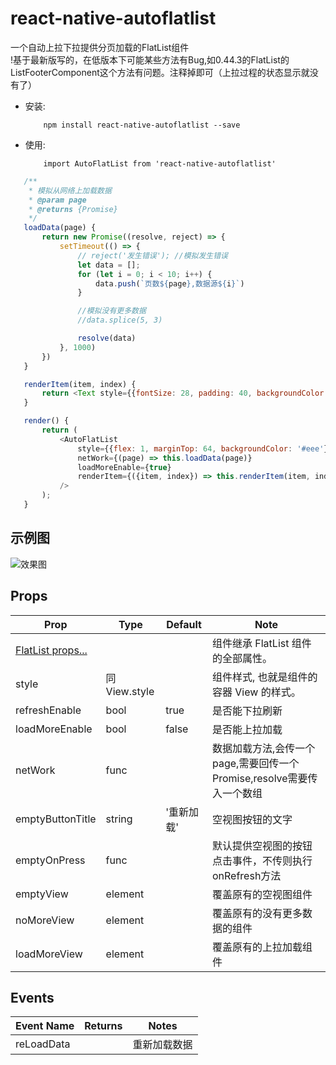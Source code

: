 # react-native-autoflatlist
一个自动上拉下拉提供分页加载的FlatList组件  
!基于最新版写的，在低版本下可能某些方法有Bug,如0.44.3的FlatList的ListFooterComponent这个方法有问题。注释掉即可（上拉过程的状态显示就没有了）

- 安装:
   ```
       npm install react-native-autoflatlist --save
   ```
- 使用:
   ```
       import AutoFlatList from 'react-native-autoflatlist'
   ```


 ```js  
    /**
     * 模拟从网络上加载数据
     * @param page
     * @returns {Promise}
     */
    loadData(page) {
        return new Promise((resolve, reject) => {
            setTimeout(() => {
                // reject('发生错误'); //模拟发生错误
                let data = [];
                for (let i = 0; i < 10; i++) {
                    data.push(`页数${page},数据源${i}`)
                }

                //模拟没有更多数据
                //data.splice(5, 3)

                resolve(data)
            }, 1000)
        })
    }

    renderItem(item, index) {
        return <Text style={{fontSize: 28, padding: 40, backgroundColor: 'white', marginTop: 1}}>{item}</Text>
    }

    render() {
        return (
            <AutoFlatList
                style={{flex: 1, marginTop: 64, backgroundColor: '#eee'}}
                netWork={(page) => this.loadData(page)}
                loadMoreEnable={true}
                renderItem={({item, index}) => this.renderItem(item, index)}
            />
        );
    }
  ```
## 示例图
  ![效果图](https://github.com/puti94/react-native-autoflatlist/blob/master/1.gif)

## Props
| Prop | Type | Default | Note |
|---|---|---|---|
| [FlatList props...](https://facebook.github.io/react-native/docs/FlatList.html) |  |  |  组件继承 FlatList 组件的全部属性。
| style | 同View.style |  | 组件样式, 也就是组件的容器 View 的样式。
| refreshEnable | bool | true | 是否能下拉刷新
| loadMoreEnable | bool | false | 是否能上拉加载
| netWork | func |  | 数据加载方法,会传一个page,需要回传一个Promise,resolve需要传入一个数组
| emptyButtonTitle | string | '重新加载' | 空视图按钮的文字
| emptyOnPress | func |  | 默认提供空视图的按钮点击事件，不传则执行onRefresh方法
| emptyView | element |  | 覆盖原有的空视图组件
| noMoreView | element |  | 覆盖原有的没有更多数据的组件
| loadMoreView | element |  | 覆盖原有的上拉加载组件

## Events
| Event Name | Returns | Notes |
|---|---|---|
| reLoadData |  | 重新加载数据
